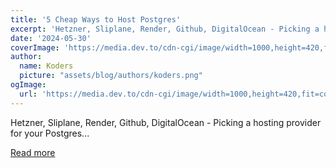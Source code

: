 ```yaml
---
title: '5 Cheap Ways to Host Postgres'
excerpt: 'Hetzner, Sliplane, Render, Github, DigitalOcean - Picking a hosting provider for your Postgres...'
date: '2024-05-30'
coverImage: 'https://media.dev.to/cdn-cgi/image/width=1000,height=420,fit=cover,gravity=auto,format=auto/https%3A%2F%2Fdev-to-uploads.s3.amazonaws.com%2Fuploads%2Farticles%2Fd5s18fz86goaw8wq4rmq.png'
author:
  name: Koders
  picture: "assets/blog/authors/koders.png"
ogImage:
  url: 'https://media.dev.to/cdn-cgi/image/width=1000,height=420,fit=cover,gravity=auto,format=auto/https%3A%2F%2Fdev-to-uploads.s3.amazonaws.com%2Fuploads%2Farticles%2Fd5s18fz86goaw8wq4rmq.png'
---
```


Hetzner, Sliplane, Render, Github, DigitalOcean - Picking a hosting provider for your Postgres...

[Read more](https://dev.to/code42cate/5-cheap-ways-to-host-postgres-2mal)

